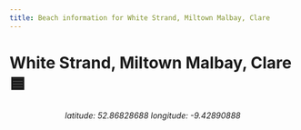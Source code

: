 ```yaml
---
title: Beach information for White Strand, Miltown Malbay, Clare
---
```

# White Strand, Miltown Malbay, Clare 🟦

<div align="center"><i>latitude: 52.86828688 longitude: -9.42890888</i></div>